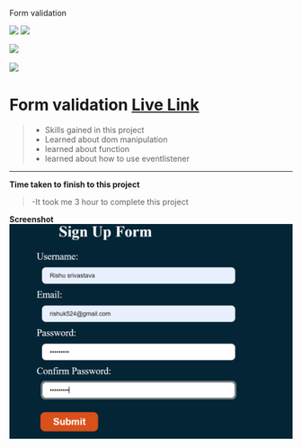 Form validation

![](https://img.shields.io/badge/Full%20stack--Js%20%20bootcamp-Ineuron%20-yellowgreen)
![](https://img.shields.io/badge/Hitesh%20choudhary-LCO-orange)

![](https://img.shields.io/badge/HTML--CSS-JAVASCRIPT-yellowgreen)


![](https://img.shields.io/badge/Rishu%20srivastava-BCA-orange)

# **Form validation** [Live Link](https://formvalidation-1.netlify.app/)
 >- Skills gained in this project
 >- Learned about dom manipulation
 >- learned about function
 >- learned about how to use eventlistener
 
 ***
 **Time taken to finish to this project**
 
 >-It took me 3 hour to complete this project 

 **Screenshot**
 ![](./screenshot/FORM.png)
